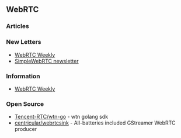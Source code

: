 ## WebRTC


### Articles


### New Letters
- [WebRTC Weekly](https://webrtcweekly.com/)
- [SimpleWebRTC newsletter](https://www.simplewebrtc.com/newsletter)


### Information
- [WebRTC Weekly](https://webrtcweekly.com/)


### Open Source
- [Tencent-RTC/wtn-go](https://github.com/Tencent-RTC/wtn-go) - wtn golang sdk
- [centricular/webrtcsink](https://github.com/centricular/webrtcsink) - All-batteries included GStreamer WebRTC producer
